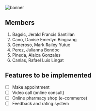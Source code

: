 ![banner](https://i.imgur.com/CtjsAEY.png)

## Members

1. Bagsic, Jerald Francis Santillan
2. Cano, Danise Emerlyn Bingcang
3. Generoso, Mark Railey Yutuc
4. Perez, Julianna Bondoc
5. Pineda, Alaica Gonzales
6. Canlas, Rafael Luis Lingat

## Features to be implemented

- [ ] Make appointment
- [ ] Video call (online consult)
- [ ] Online pharmacy shop (e-commerce)
- [ ] Feedback and rating system